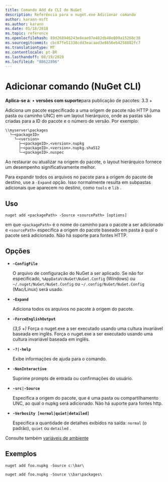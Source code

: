 ```yaml
---
title: Comando Add da CLI do NuGet
description: Referência para o nuget.exe Adicionar comando
author: karann-msft
ms.author: karann
ms.date: 01/18/2018
ms.topic: reference
ms.openlocfilehash: 89d268946243e8eae07e482db48e809a15260c38
ms.sourcegitcommit: cbc87fe51330cdd3eacaad3e8656eb4258882fc7
ms.translationtype: MT
ms.contentlocale: pt-BR
ms.lasthandoff: 08/19/2020
ms.locfileid: "88622896"
---
```

# <a name="add-command-nuget-cli"></a>Adicionar comando (NuGet CLI)

**Aplica-se a**: &bullet; **versões com suporte**para publicação de pacotes: 3.3 +

Adiciona um pacote especificado a uma origem de pacote não HTTP (uma pasta ou caminho UNC) em um layout hierárquico, onde as pastas são criadas para a ID do pacote e o número de versão. Por exemplo:

```
\\myserver\packages
  └─<packageID>
    └─<version>
      ├─<packageID>.<version>.nupkg
      ├─<packageID>.<version>.nupkg.sha512
      └─<packageID>.nuspec
```

Ao restaurar ou atualizar na origem do pacote, o layout hierárquico fornece um desempenho significativamente melhor.

Para expandir todos os arquivos no pacote para a origem do pacote de destino, use a `-Expand` opção. Isso normalmente resulta em subpastas adicionais que aparecem no destino, como `tools` e `lib` .

## <a name="usage"></a>Uso

```cli
nuget add <packagePath> -Source <sourcePath> [options]
```

em que `<packagePath>` é o nome do caminho para o pacote a ser adicionado e `<sourcePath>` especifica a origem do pacote baseado em pasta à qual o pacote será adicionado. Não há suporte para fontes HTTP.

## <a name="options"></a>Opções

- **`-ConfigFile`**

  O arquivo de configuração do NuGet a ser aplicado. Se não for especificado, `%AppData%\NuGet\NuGet.Config` (Windows) ou `~/.nuget/NuGet/NuGet.Config` ou `~/.config/NuGet/NuGet.Config` (Mac/Linux) será usado.

- **`-Expand`**

  Adiciona todos os arquivos no pacote à origem do pacote.

- **`-ForceEnglishOutput`**

  *(3,5 +)* Força o nuget.exe a ser executado usando uma cultura invariável baseada em inglês.
Força o nuget.exe a ser executado usando uma cultura invariável baseada em inglês.

- **`-?|-help`**

  Exibe informações de ajuda para o comando.

- **`-NonInteractive`**

  Suprime prompts de entrada ou confirmações do usuário.

- **`-src|-Source`**

   Especifica a origem do pacote, que é uma pasta ou compartilhamento UNC, ao qual o nupkg será adicionado. Não há suporte para fontes http.

- **`-Verbosity [normal|quiet|detailed]`**

  Especifica a quantidade de detalhes exibidos na saída: `normal` (o padrão), `quiet` ou `detailed` .

Consulte também [variáveis de ambiente](cli-ref-environment-variables.md)

## <a name="examples"></a>Exemplos

```cli
nuget add foo.nupkg -Source c:\bar\

nuget add foo.nupkg -Source \\bar\packages\
```
